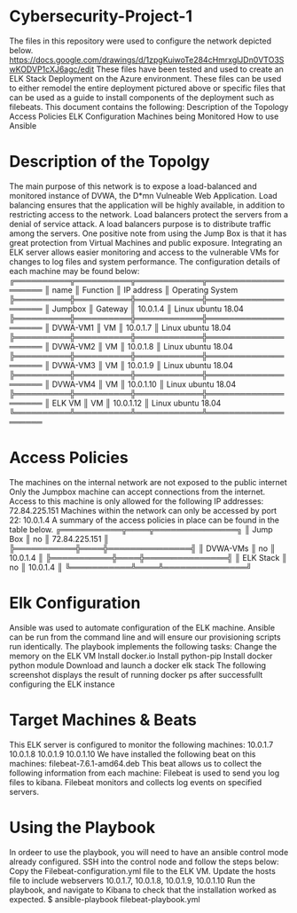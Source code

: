 # Cybersecurity-Project-1
The files in this repository were used to configure the network depicted below.
https://docs.google.com/drawings/d/1zpgKuiwoTe284cHmrxglJDn0VTO3SwKODVP1cXJ6agc/edit
These files have been tested and used to create an ELK Stack Deployment on the Azure environment. These files can be used to either remodel the entire deployment pictured above or specific files that can be used as a guide to install components of the deployment such as filebeats.
This document contains the following:
Description of the Topology
Access Policies
ELK Configuration
Machines being Monitored
How to use Ansible
# Description of the Topolgy
The main purpose of this network is to expose a load-balanced and monitored instance of DVWA, the D*mn Vulneable Web Application.
Load balancing ensures that the application will be highly available, in addition to restricting access to the network.
Load balancers protect the servers from a denial of service attack. A load balancers purpose is to distribute traffic among the servers. One positive note from using the Jump Box is that it has great protection from Virtual Machines and public exposure.
Integrating an ELK server allows easier monitoring and access to the vulnerable VMs for changes to log files and system performance.
The configuration details of each machine may be found below:
╔══════════╦══════════╦════════════╦════════════════════
║ name     ║ Function ║ IP address ║ Operating System   
╠══════════╬══════════╬════════════╬════════════════════
║ Jumpbox  ║ Gateway  ║ 10.0.1.4   ║ Linux ubuntu 18.04 
╠══════════╬══════════╬════════════╬════════════════════
║ DVWA-VM1 ║ VM       ║ 10.0.1.7   ║ Linux ubuntu 18.04 
╠══════════╬══════════╬════════════╬════════════════════
║ DVWA-VM2 ║ VM       ║ 10.0.1.8   ║ Linux ubuntu 18.04 
╠══════════╬══════════╬════════════╬════════════════════
║ DVWA-VM3 ║ VM       ║ 10.0.1.9   ║ Linux ubuntu 18.04 
╠══════════╬══════════╬════════════╬════════════════════
║ DVWA-VM4 ║ VM       ║ 10.0.1.10  ║ Linux ubuntu 18.04 
╠══════════╬══════════╬════════════╬════════════════════
║ ELK VM   ║ VM       ║ 10.0.1.12  ║ Linux ubuntu 18.04
╚══════════╩══════════╩════════════╩════════════════════
# Access Policies
The machines on the internal network are not exposed to the public internet
Only the Jumpbox machine can accept connections from the internet. Access to this machine is only allowed for the following IP addresses: 72.84.225.151
Machines within the network can only be accessed by port 22: 10.0.1.4
A summary of the access policies in place can be found in the table below.
╔═══════════╦════╦═══════════════╗
║ Jump Box  ║ no ║ 72.84.225.151 ║
╠═══════════╬════╬═══════════════╣
║ DVWA-VMs  ║ no ║ 10.0.1.4      ║
╠═══════════╬════╬═══════════════╣
║ ELK Stack ║ no ║ 10.0.1.4      ║
╚═══════════╩════╩═══════════════╝
# Elk Configuration
Ansible was used to automate configuration of the ELK machine. 
Ansible can be run from the command line and will ensure our provisioning scripts run identically.
The playbook implements the following tasks:
Change the memory on the ELK VM
Install docker.io
Install python-pip
Install docker python module
Download and launch a docker elk stack
The following screenshot displays the result of running docker ps after successfullt configuring the ELK instance

# Target Machines & Beats
This ELK server is configured to monitor the following machines:
10.0.1.7
10.0.1.8
10.0.1.9
10.0.1.10
We have installed the following beat on this machines:
filebeat-7.6.1-amd64.deb
This beat allows us to collect the following information from each machine:
Filebeat is used to send you log files to kibana. Filebeat monitors and collects log events on specified servers.
# Using the Playbook
In ordeer to use the playbook, you will need to have an ansible control mode already configured. 
SSH into the control node and follow the steps below:
Copy the Filebeat-configuration.yml file to the ELK VM.
Update the hosts file to include webservers 10.0.1.7, 10.0.1.8, 10.0.1.9, 10.0.1.10
Run the playbook, and navigate to Kibana to check that the installation worked as expected.
$ ansible-playbook filebeat-playbook.yml
